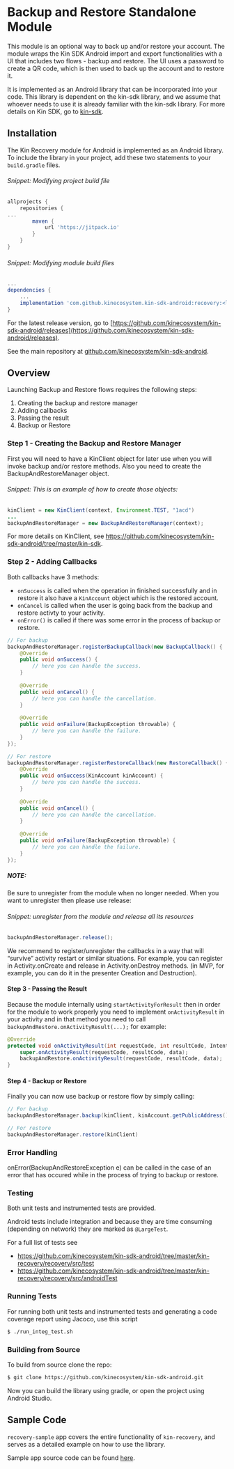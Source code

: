 # Backup and Restore Standalone Module

This module is an optional way to back up and/or restore your account.
The module wraps the Kin SDK Android import and export functionalities with a UI that includes two flows - backup and restore.
The UI uses a password to create a QR code, which is then used to back up the account and to restore it.

It is implemented as an Android library that can be incorporated into your code.
This library is dependent on the kin-sdk library, and we assume that whoever needs to use it is already familiar with the kin-sdk library.
For more details on Kin SDK, go to [kin-sdk](https://github.com/kinecosystem/kin-sdk-android/tree/master/kin-sdk).

## Installation

The Kin Recovery module for Android is implemented as an Android library.
To include the library in your project, add these two statements to your `build.gradle` files.

###### Snippet: Modifying project build file

```gradle
allprojects {
    repositories {
...
        maven {
            url 'https://jitpack.io'
        }
    }
}
```
###### Snippet: Modifying module build files

```gradle
...
dependencies {
    ...
    implementation 'com.github.kinecosystem.kin-sdk-android:recovery:<latest release>'
}
```

For the latest release version, go to [https://github.com/kinecosystem/kin-sdk-android/releases](https://github.com/kinecosystem/kin-sdk-android/releases).

See the main repository at [github.com/kinecosystem/kin-sdk-android](https://github.com/kinecosystem/kin-sdk-android).


## Overview

Launching Backup and Restore flows requires the following steps:

1. Creating the backup and restore manager
2. Adding callbacks
3. Passing the result
4. Backup or Restore

### Step 1 - Creating the Backup and Restore Manager

First you will need to have a KinClient object for later use when you will invoke backup and/or restore methods.
Also you need to create the BackupAndRestoreManager object.
###### Snippet: This is an example of how to create those objects:

```java
kinClient = new KinClient(context, Environment.TEST, "1acd")
...
backupAndRestoreManager = new BackupAndRestoreManager(context);
```


For more details on KinClient, see https://github.com/kinecosystem/kin-sdk-android/tree/master/kin-sdk.

### Step 2 - Adding Callbacks

Both callbacks have 3 methods:
 - `onSuccess` is called when the operation in finished successfully and in restore it also have a `KinAccount` object which is the restored account.
- `onCancel` is called when the user is going back from the backup and restore activty to your activity.
- `onError()` is called if there was some error in the process of backup or restore.

```java
// For backup
backupAndRestoreManager.registerBackupCallback(new BackupCallback() {
    @Override
    public void onSuccess() {
        // here you can handle the success.
    }
    
    @Override
    public void onCancel() {
        // here you can handle the cancellation.
    }
    
    @Override
    public void onFailure(BackupException throwable) {
        // here you can handle the failure.
    }
});

// For restore  
backupAndRestoreManager.registerRestoreCallback(new RestoreCallback() {
    @Override
    public void onSuccess(KinAccount kinAccount) {
        // here you can handle the success.
    }
    
    @Override
    public void onCancel() {
        // here you can handle the cancellation.
    }
    
    @Override
    public void onFailure(BackupException throwable) {
        // here you can handle the failure.
    }
});
```
##### NOTE:
Be sure to unregister from the module when no longer needed.
When you want to unregister then please use release:
###### Snippet: unregister from the module and release all its resources
```java 
backupAndRestoreManager.release();
``` 
We recommend to register/unregister the callbacks in a way that will “survive” activity restart or similar situations.
For example, you can register in Activity.onCreate and release in Activity.onDestroy methods.
(in MVP, for example, you can do it in the presenter Creation and Destruction).

#### Step 3 - Passing the Result

Because the module internally using `startActivityForResult` then in order for the module to work properly you need to implement `onActivityResult` in your activity and in that method you need to call
`backupAndRestore.onActivityResult(...);`
for example:
```java 
@Override
protected void onActivityResult(int requestCode, int resultCode, Intent data) {
    super.onActivityResult(requestCode, resultCode, data);
    backupAndRestore.onActivityResult(requestCode, resultCode, data);
}
```

#### Step 4 - Backup or Restore

Finally you can now use backup or restore flow by simply calling:

```java 
// For backup
backupAndRestoreManager.backup(kinClient, kinAccount.getPublicAddress());

// For restore
backupAndRestoreManager.restore(kinClient)
```

### Error Handling

onError(BackupAndRestoreException e) can be called in the case of an error that has occured while in the process of trying to backup or restore.

### Testing

Both unit tests and instrumented tests are provided.

Android tests include integration and because they are time consuming (depending on network) they are marked as `@LargeTest`.

For a full list of tests see

- https://github.com/kinecosystem/kin-sdk-android/tree/master/kin-recovery/recovery/src/test
- https://github.com/kinecosystem/kin-sdk-android/tree/master/kin-recovery/recovery/src/androidTest


### Running Tests

For running both unit tests and instrumented tests and generating a code coverage report using Jacoco, use this script
```bash
$ ./run_integ_test.sh
```

### Building from Source

To build from source clone the repo:

```bash
$ git clone https://github.com/kinecosystem/kin-sdk-android.git
```
Now you can build the library using gradle, or open the project using Android Studio.

## Sample Code

`recovery-sample` app covers the entire functionality of `kin-recovery`, and serves as a detailed example on how to use the library.

Sample app source code can be found [here](https://github.com/kinecosystem/kin-sdk-android/tree/master/kin-recovery/recovery-sample/).